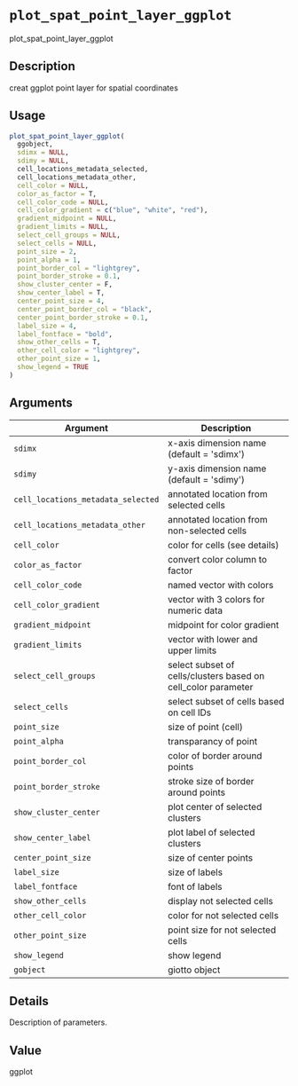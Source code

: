 # `plot_spat_point_layer_ggplot`

plot_spat_point_layer_ggplot


## Description

creat ggplot point layer for spatial coordinates


## Usage

```r
plot_spat_point_layer_ggplot(
  ggobject,
  sdimx = NULL,
  sdimy = NULL,
  cell_locations_metadata_selected,
  cell_locations_metadata_other,
  cell_color = NULL,
  color_as_factor = T,
  cell_color_code = NULL,
  cell_color_gradient = c("blue", "white", "red"),
  gradient_midpoint = NULL,
  gradient_limits = NULL,
  select_cell_groups = NULL,
  select_cells = NULL,
  point_size = 2,
  point_alpha = 1,
  point_border_col = "lightgrey",
  point_border_stroke = 0.1,
  show_cluster_center = F,
  show_center_label = T,
  center_point_size = 4,
  center_point_border_col = "black",
  center_point_border_stroke = 0.1,
  label_size = 4,
  label_fontface = "bold",
  show_other_cells = T,
  other_cell_color = "lightgrey",
  other_point_size = 1,
  show_legend = TRUE
)
```


## Arguments

Argument      |Description
------------- |----------------
`sdimx`     |     x-axis dimension name (default = 'sdimx')
`sdimy`     |     y-axis dimension name (default = 'sdimy')
`cell_locations_metadata_selected`     |     annotated location from selected cells
`cell_locations_metadata_other`     |     annotated location from non-selected cells
`cell_color`     |     color for cells (see details)
`color_as_factor`     |     convert color column to factor
`cell_color_code`     |     named vector with colors
`cell_color_gradient`     |     vector with 3 colors for numeric data
`gradient_midpoint`     |     midpoint for color gradient
`gradient_limits`     |     vector with lower and upper limits
`select_cell_groups`     |     select subset of cells/clusters based on cell_color parameter
`select_cells`     |     select subset of cells based on cell IDs
`point_size`     |     size of point (cell)
`point_alpha`     |     transparancy of point
`point_border_col`     |     color of border around points
`point_border_stroke`     |     stroke size of border around points
`show_cluster_center`     |     plot center of selected clusters
`show_center_label`     |     plot label of selected clusters
`center_point_size`     |     size of center points
`label_size`     |     size of labels
`label_fontface`     |     font of labels
`show_other_cells`     |     display not selected cells
`other_cell_color`     |     color for not selected cells
`other_point_size`     |     point size for not selected cells
`show_legend`     |     show legend
`gobject`     |     giotto object


## Details

Description of parameters.


## Value

ggplot


